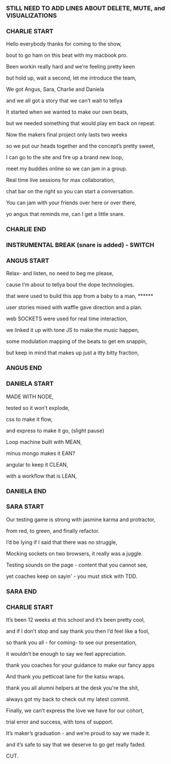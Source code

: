 ### STILL NEED TO ADD LINES ABOUT DELETE, MUTE, and VISUALIZATIONS
### CHARLIE START

Hello everybody thanks for coming to the show,

bout to go ham on this beat with my macbook pro.


Been workin really hard and we’re feeling pretty keen

but hold up, wait a second, let me introduce the team,


We got Angus, Sara, Charlie and Daniela

and we all got a story that we can’t wait to tellya


It started when we wanted to make our own beats,

but we needed something that would play em back on repeat.


Now the makers final project only lasts two weeks

so we put our heads together and the concept’s pretty sweet,


I can go to the site and fire up a brand new loop,

meet my buddies online so we can jam in a group.


Real time live sessions for max collaboration,

chat bar on the right so you can start a conversation.


You can jam with your friends over here or over there,

yo angus that reminds me, can I get a little snare.

### CHARLIE END
### INSTRUMENTAL BREAK (snare is added) - SWITCH
### ANGUS START

Relax- and listen, no need to beg me please,

cause I’m about to tellya bout the dope technologies.


that were used to build this app from a baby to a man, ******

user stories mixed with waffle gave direction and a plan.


web SOCKETS were used for real time interaction,

we linked it up with tone JS to make the music happen,


some modulation mapping of the beats to get em snappin,

but keep in mind that makes up just a itty bitty fraction,


### ANGUS END
### DANIELA START

MADE WITH NODE,

tested so it won’t explode,

css to make it flow,

and express to make it go,
(slight pause)

Loop machine built with MEAN,

minus mongo makes it EAN?

angular to keep it CLEAN,

with a workflow that is LEAN,

### DANIELA END
### SARA START

Our testing game is strong with jasmine karma and protractor,

from red, to green, and finally refactor.


I’d be lying if I said that there was no struggle,

Mocking sockets on two browsers, it really was a juggle.


Testing sounds on the page - content that you cannot see,

yet coaches keep on sayin' - you must stick with TDD.
 

### SARA END
### CHARLIE START


It’s been 12 weeks at this school and it’s been pretty cool,

and if I don’t stop and say thank you then I’d feel like a fool,


so thank you all - for coming- to see our presentation,

it wouldn’t be enough to say we feel appreciation.


thank you coaches for your guidance to make our fancy apps

And thank you petticoat lane for the katsu wraps.


thank you all alumni helpers at the desk you're the shit,

always got my back to check out my latest commit.


Finally, we can’t express the love we have for our cohort,

trial error and success, with tons of support.


It’s maker’s graduation - and we’re proud to say we made it.

and it’s safe to say that we deserve to go get really faded.

CUT.
